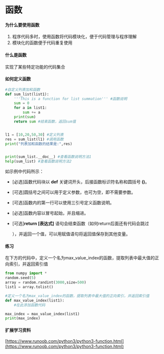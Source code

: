 # 函数

#### **为什么要使用函数**

1. 程序代码多时，使用函数将代码模块化，便于代码管理与程序理解
2. 模块化的函数便于代码重复使用

#### **什么是函数**

实现了某些特定功能的代码集合

#### **如何定义函数**

```python
#自定义列表加和函数
def sum_list(list1):
    '''This is a function for list summation''' #函数说明
    sum = 0
    for a in list1:
        sum += a
    print(sum)
    return sum #结束函数，返回sum值


l1 = [10,20,50,30] #定义列表
res = sum_list(l1) #调用函数 
print("列表加和函数的结果是:",res)


print(sum_list.__doc__) #查看函数说明方法1
help(sum_list) #查看函数说明方法2
```

如示例中代码所示：

* \[必选\]函数代码块以 **def** 关键词开头，后接函数标识符名称和圆括号 **\(\)**。
* \[可选\]圆括号之间可以用于定义参数，也可为空，即不需要参数。
* \[可选\]函数内的第一行可以使用三引号定义函数说明。
* \[必选\]函数内容以冒号起始，并且缩进。
* \[可选\]**return \[表达式\]** 语句会结束函数（如何return后面还有代码会跳过

  ），并返回一个值，可以用赋值语句将返回值保存到其他变量。

#### **练习**

在下方的代码中，定义一个名为max\_value\_index的函数，提取列表中最大值的正向索引，并返回索引值

```python
from numpy import *
random.seed(5)
array = random.randint(3000,size=500)
list1 = array.tolist()

#定义一个名为max_value_index的函数，提取列表中最大值的正向索引，并返回索引值
def max_value_index(list1):
    #在此添加函数代码 

max_index = max_value_index(list1)
print(max_index)
```



#### 扩展学习资料

[https://www.runoob.com/python3/python3-function.html](https://www.runoob.com/python3/python3-function.html)

